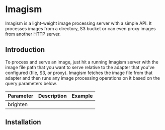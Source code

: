 # Imagism

Imagism is a light-weight image processing server with a simple API. It processes images from a directory,
S3 bucket or can even proxy images from another HTTP server.

## Introduction

To process and serve an image, just hit a running Imagism server with the image file path that you want
to serve relative to the adapter that you've configured (file, S3, or proxy). Imagism
fetches the image file from that adapter and then runs any image processing operations
on it based on the query parameters below.

| Parameter | Description | Example |
| --------- | ----------- | ------- |
| brighten  |             |         |

## Installation
